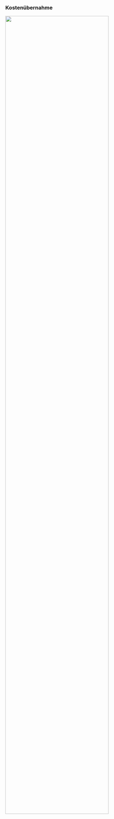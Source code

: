 <h3>Kostenübernahme</h3>

 <div>
    <a style="border:none;" href="kostenübernahme_seq.svg" target="_blank">
        <img src="kostenübernahme_seq.svg" width ="80%" />
    </a>
</div>